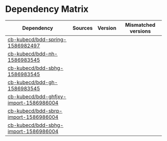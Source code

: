 # Dependency Matrix

Dependency | Sources | Version | Mismatched versions
---------- | ------- | ------- | -------------------
[cb-kubecd/bdd-spring-1586982497](https://github.com/cb-kubecd/bdd-spring-1586982497.git) |  | []() | 
[cb-kubecd/bdd-nh-1586983545](https://github.com/cb-kubecd/bdd-nh-1586983545.git) |  | []() | 
[cb-kubecd/bdd-sbhg-1586983545](https://github.com/cb-kubecd/bdd-sbhg-1586983545.git) |  | []() | 
[cb-kubecd/bdd-gh-1586983545](https://github.com/cb-kubecd/bdd-gh-1586983545.git) |  | []() | 
[cb-kubecd/bdd-ghfjxy-import-1586986004](https://github.com/cb-kubecd/bdd-ghfjxy-import-1586986004.git) |  | []() | 
[cb-kubecd/bdd-sbrp-import-1586986004](https://github.com/cb-kubecd/bdd-sbrp-import-1586986004.git) |  | []() | 
[cb-kubecd/bdd-sbhg-import-1586986004](https://github.com/cb-kubecd/bdd-sbhg-import-1586986004.git) |  | []() | 
